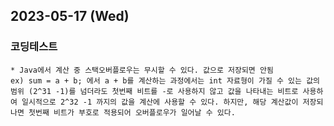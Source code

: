 ## 2023-05-17 (Wed)

### 코딩테스트
    * Java에서 계산 중 스택오버플로우는 무시할 수 있다. 값으로 저장되면 안됨
    ex) sum = a + b; 에서 a + b를 계산하는 과정에서는 int 자료형이 가질 수 있는 값의 범위 (2^31 -1)를 넘더라도 첫번째 비트를 -로 사용하지 않고 값을 나타내는 비트로 사용하여 일시적으로 2^32 -1 까지의 값을 계산에 사용할 수 있다. 하지만, 해당 계산값이 저장되나면 첫번째 비트가 부호로 적용되어 오버플로우가 일어날 수 있다.